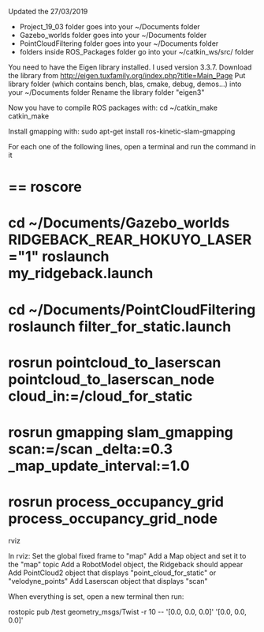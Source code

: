 Updated the 27/03/2019

- Project_19_03 folder goes into your ~/Documents folder
- Gazebo_worlds folder goes into your ~/Documents folder
- PointCloudFiltering folder goes into your ~/Documents folder
- folders inside ROS_Packages folder go into your ~/catkin_ws/src/ folder

You need to have the Eigen library installed. I used version 3.3.7.
Download the library from http://eigen.tuxfamily.org/index.php?title=Main_Page
Put library folder (which contains bench, blas, cmake, debug, demos...) into your ~/Documents folder 
Rename the library folder "eigen3"

Now you have to compile ROS packages with:
cd ~/catkin_make
catkin_make

Install gmapping with:
sudo apt-get install ros-kinetic-slam-gmapping

For each one of the following lines, open a terminal and run the command in it

==
roscore
==
cd ~/Documents/Gazebo_worlds
RIDGEBACK_REAR_HOKUYO_LASER="1" roslaunch my_ridgeback.launch
==
cd ~/Documents/PointCloudFiltering
roslaunch filter_for_static.launch
==
rosrun pointcloud_to_laserscan pointcloud_to_laserscan_node cloud_in:=/cloud_for_static
==
rosrun gmapping slam_gmapping scan:=/scan _delta:=0.3 _map_update_interval:=1.0
==
rosrun process_occupancy_grid process_occupancy_grid_node
==
rviz

In rviz:
Set the global fixed frame to "map"
Add a Map object and set it to the "map" topic
Add a RobotModel object, the Ridgeback should appear
Add PointCloud2 object that displays "point_cloud_for_static" or "velodyne_points"
Add Laserscan object that displays "scan"


When everything is set, open a new terminal then run:

rostopic pub /test geometry_msgs/Twist -r 10 -- '[0.0, 0.0, 0.0]' '[0.0, 0.0, 0.0]'

